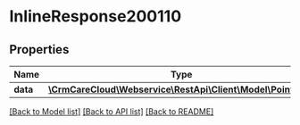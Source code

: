 # InlineResponse200110

## Properties
Name | Type | Description | Notes
------------ | ------------- | ------------- | -------------
**data** | [**\CrmCareCloud\Webservice\RestApi\Client\Model\PointType**](PointType.md) |  | [optional] 

[[Back to Model list]](../../README.md#documentation-for-models) [[Back to API list]](../../README.md#documentation-for-api-endpoints) [[Back to README]](../../README.md)

